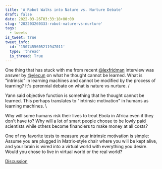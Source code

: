 ```yaml
---
title: 'A Robot Walks into Nature vs. Nurture Debate'
draft: false
date: 2022-03-26T03:33:18+00:00
slug: '202203260333-robot-nature-vs-nurture'
tags:
  - tweets
is_tweet: true
tweet_info:
  id: '1507455605211947011'
  type: 'thread'
  is_thread: True
---
```




One thing that has stuck with me from recent [@lexfridman](https://x.com/lexfridman) interview was answer by [@ylecun](https://x.com/ylecun) on what he thought cannot be learned. What is "intrinsic" in learning machines and cannot be modified by the process of learning? It's perennial debate on what is nature vs nurture. /

Yann said objective function is something that he thought cannot be learned. This perhaps translates to "intrinsic motivation" in humans as learning machines. \

Why will some humans risk their lives to treat Ebola in Africa even if they don't have to? Why will a lot of smart people choose to be lowly paid scientists while others become financiers to make money at all costs?

One of my favorite tests to measure your intrinsic motivation is simple: Assume you are plugged in Matrix-style chair where you will be kept alive, and your brain is wired into a virtual world with everything you desire. Would you chose to live in virtual world or the real world?

[Discussion](https://x.com/sytelus/status/1507455605211947011)
